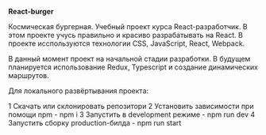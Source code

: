 **React-burger**

Космическая бургерная. Учебный проект курса React-разработчик. В этом проекте учусь правильно и красиво разрабатывать на React.
В проекте исспользуются технологии CSS, JavaScript, React, Webpack.

В данный момент проект на начальной стадии разработки. 
В будущем планируется использование Redux, Typescript и создание динамических маршрутов.

Для локального развёртывания проекта: 

1 Скачать или склонировать репозитори
2 Установить зависимости при помощи npm - npm i
3 Запустить в development режиме - npm run dev
4 Запустить сборку production-билда - npm run start



